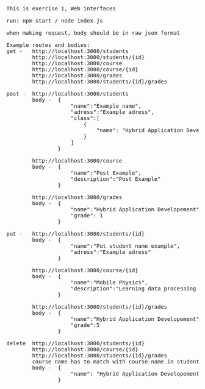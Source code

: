 <pre>
This is exercise 1, Web interfaces

run: npm start / node index.js

when making request, body should be in raw json format

Example routes and bodies:
get -   http://localhost:3000/students
        http://localhost:3000/students/{id}
        http://localhost:3000/course
        http://localhost:3000/course/{id}
        http://localhost:3000/grades
        http://localhost:3000/students/{id}/grades

post -  http://localhost:3000/students
        body -  {
                    "name":"Example name",
                    "adress":"Example adress",
                    "class":[
                        {
                            "name": "Hybrid Application Developement"
                        }
                    ]
                }

        http://localhost:3000/course
        body -  {
                    "name":"Post Example",
                    "description":"Post Example"
                }

        http://localhost:3000/grades
        body -  {
                    "name":"Hybrid Application Developement",
                    "grade": 1
                }

put -   http://localhost:3000/students/{id}
        body -  {
                    "name":"Put student name example",
                    "adress":"Example adress"
                }

        http://localhost:3000/course/{id}
        body -  {
                    "name":"Mobile Physics",
                    "description":"Learning data processing of sensors inside mobile devices"
                }

        http://localhost:3000/students/{id}/grades
        body -  {
                    "name":"Hybrid Application Developement",
                    "grade":5
                }

delete  http://localhost:3000/students/{id}
        http://localhost:3000/course/{id}
        http://localhost:3000/students/{id}/grades
        course name has to match with course name in student data
        body -  {
                    "name": "Hybrid Application Developement"
                }

</pre>
